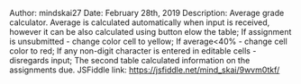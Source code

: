 Author: mindskai27
Date: February 28th, 2019
Description: Average grade calculator. 
Average is calculated automatically when input is received,
however it can be also calculated using button elow the table;
If assignment is unsubmitted - change color cell to yellow;
If average<40% - change cell color to red;
If any non-digit character is entered in editable cells - disregards input;
The second table calculated information on the assignments due.
JSFiddle link: https://jsfiddle.net/mind_skai/9wvm0tkf/
